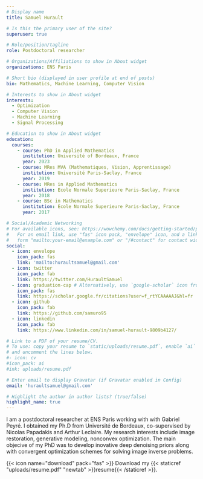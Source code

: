 ```yaml
---
# Display name
title: Samuel Hurault

# Is this the primary user of the site?
superuser: true

# Role/position/tagline
role: Postdoctoral researcher

# Organizations/Affiliations to show in About widget
organizations: ENS Paris

# Short bio (displayed in user profile at end of posts)
bio: Mathematics, Machine Learning, Computer Vision

# Interests to show in About widget
interests:
  - Optimization
  - Computer Vision
  - Machine Learning 
  - Signal Processing

# Education to show in About widget
education:
  courses:
    - course: PhD in Applied Mathematics
      institution: Université of Bordeaux, France
      year: 2023
    - course: MRes MVA (Mathematiques, Vision, Apprentissage)
      institution: Université Paris-Saclay, France
      year: 2019
    - course: MRes in Applied Mathematics
      institution: Ecole Normale Superieure Paris-Saclay, France
      year: 2018
    - course: BSc in Mathematics
      institution: Ecole Normale Superieure Paris-Saclay, France
      year: 2017

# Social/Academic Networking
# For available icons, see: https://wowchemy.com/docs/getting-started/page-builder/#icons
#   For an email link, use "fas" icon pack, "envelope" icon, and a link in the
#   form "mailto:your-email@example.com" or "/#contact" for contact widget.
social:
  - icon: envelope
    icon_pack: fas
    link: 'mailto:huraultsamuel@gmail.com'
  - icon: twitter
    icon_pack: fab
    link: https://twitter.com/HuraultSamuel
  - icon: graduation-cap # Alternatively, use `google-scholar` icon from `ai` icon pack
    icon_pack: fas
    link: https://scholar.google.fr/citations?user=f_rtYCAAAAAJ&hl=fr
  - icon: github
    icon_pack: fab
    link: https://github.com/samuro95
  - icon: linkedin
    icon_pack: fab
    link: https://www.linkedin.com/in/samuel-hurault-9809b4127/

# Link to a PDF of your resume/CV.
# To use: copy your resume to `static/uploads/resume.pdf`, enable `ai` icons in `params.toml`,
# and uncomment the lines below.
#- icon: cv
#icon_pack: ai
#ink: uploads/resume.pdf

# Enter email to display Gravatar (if Gravatar enabled in Config)
email: 'huraultsamuel@gmail.com'

# Highlight the author in author lists? (true/false)
highlight_name: true
---
```


I am a postdoctoral researcher at ENS Paris working with with Gabriel Peyré. I obtained my Ph.D from Université de Bordeaux, co-supervised by Nicolas Papadakis and  Arthur Leclaire. My research interests include image restoration, generative modeling, nonconvex optimization. The main objecive of my PhD was to develop inovative deep denoising priors along with convergent optimization schemes for solving image inverse problems. 

{{< icon name="download" pack="fas" >}} Download my {{< staticref "uploads/resume.pdf" "newtab" >}}resume{{< /staticref >}}.

